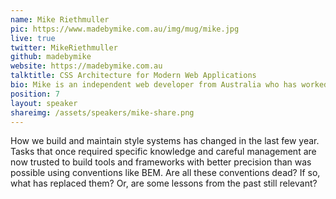 ```yaml
---
name: Mike Riethmuller
pic: https://www.madebymike.com.au/img/mug/mike.jpg
live: true
twitter: MikeRiethmuller
github: madebymike
website: https://madebymike.com.au
talktitle: CSS Architecture for Modern Web Applications
bio: Mike is an independent web developer from Australia who has worked on some of Australia’s largest websites as well as some of the smallest community sites. He loves learning new things and finding techniques that challenge what we think is best practice. And when he’s not exploring the digital landscape, he likes to explore the world. Currently trying to find a way to do both those things at the same time.
position: 7
layout: speaker
shareimg: /assets/speakers/mike-share.png
---
```


How we build and maintain style systems has changed in the last few year. Tasks that once required specific knowledge and careful management are now trusted to build tools and frameworks with better precision than was possible using conventions like BEM. Are all these conventions dead? If so, what has replaced them? Or, are some lessons from the past still relevant?
